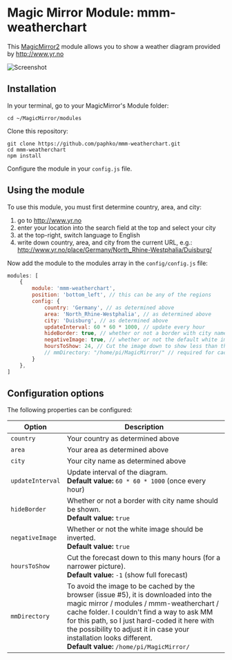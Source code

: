 # Magic Mirror Module: mmm-weatherchart
This [MagicMirror2](https://github.com/MichMich/MagicMirror) module allows you to show a weather diagram provided by http://www.yr.no

![Screenshot](Screenshot.png "Screenshot")


## Installation

In your terminal, go to your MagicMirror's Module folder:
````
cd ~/MagicMirror/modules
````

Clone this repository:
````
git clone https://github.com/paphko/mmm-weatherchart.git
cd mmm-weatherchart
npm install
````

Configure the module in your `config.js` file.

## Using the module

To use this module, you must first determine country, area, and city:

1. go to http://www.yr.no
2. enter your location into the search field at the top and select your city
3. at the top-right, switch language to English
4. write down country, area, and city from the current URL, e.g.: http://www.yr.no/place/Germany/North_Rhine-Westphalia/Duisburg/

Now add the module to the modules array in the `config/config.js` file:
````javascript
modules: [
	{
		module: 'mmm-weatherchart',
		position: 'bottom_left', // this can be any of the regions
		config: {
			country: 'Germany', // as determined above
			area: 'North_Rhine-Westphalia', // as determined above
			city: 'Duisburg', // as determined above
			updateInterval: 60 * 60 * 1000, // update every hour
			hideBorder: true, // whether or not a border with city name should be shown
			negativeImage: true, // whether or not the default white image should be inverted
			hoursToShow: 24, // Cut the image down to show less than the full 48 hour forecast. -1 to show everything.
			// mmDirectory: "/home/pi/MagicMirror/" // required for caching; adjust if it differs
		}
	},
]
````

## Configuration options

The following properties can be configured:


<table width="100%">
	<!-- why, markdown... -->
	<thead>
		<tr>
			<th>Option</th>
			<th width="100%">Description</th>
		</tr>
	<thead>
	<tbody>
		<tr>
			<td><code>country</code></td>
			<td>Your country as determined above</td>
		</tr>
		<tr>
			<td><code>area</code></td>
			<td>Your area as determined above</td>
		</tr>
		<tr>
			<td><code>city</code></td>
			<td>Your city name as determined above</td>
		</tr>
		<tr>
			<td><code>updateInterval</code></td>
			<td>Update interval of the diagram.
				<br><b>Default value:</b> <code>60 * 60 * 1000</code> (once every hour)
			</td>
		</tr>
		<tr>
			<td><code>hideBorder</code></td>
			<td>Whether or not a border with city name should be shown.
				<br><b>Default value:</b> <code>true</code>
			</td>
		</tr>
		<tr>
			<td><code>negativeImage</code></td>
			<td>Whether or not the white image should be inverted.
				<br><b>Default value:</b> <code>true</code>
			</td>
		</tr>
		<tr>
			<td><code>hoursToShow</code></td>
			<td>Cut the forecast down to this many hours (for a narrower picture).
				<br><b>Default value:</b> <code>-1</code> (show full forecast)
			</td>
		</tr>
		<tr>
			<td><code>mmDirectory</code></td>
			<td>To avoid the image to be cached by the browser (issue #5), it is downloaded into the magic mirror / modules / mmm-weatherchart / cache folder.
				I couldn't find a way to ask MM for this path, so I just hard-coded it here with the possibility to adjust it in case your installation looks different.
				<br><b>Default value:</b> <code>/home/pi/MagicMirror/</code>
			</td>
		</tr>
	</tbody>
</table>
